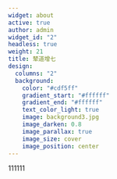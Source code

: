 ```yaml
---
widget: about
active: true
author: admin
widget_id: "2"
headless: true
weight: 21
title: 辇道增七
design:
  columns: "2"
  background:
    color: "#cdf5ff"
    gradient_start: "#ffffff"
    gradient_end: "#ffffff"
    text_color_light: true
    image: background3.jpg
    image_darken: 0.8
    image_parallax: true
    image_size: cover
    image_position: center
---
```

111111